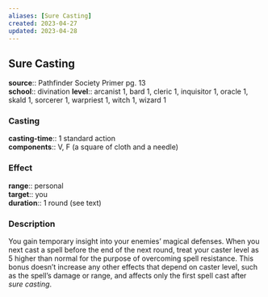 ```yaml
---
aliases: [Sure Casting]
created: 2023-04-27
updated: 2023-04-28
---
```


## Sure Casting

**source**:: Pathfinder Society Primer pg. 13  
**school**:: divination
**level**:: arcanist 1, bard 1, cleric 1, inquisitor 1, oracle 1, skald 1, sorcerer 1, warpriest 1, witch 1, wizard 1

### Casting

**casting-time**:: 1 standard action  
**components**:: V, F (a square of cloth and a needle)

### Effect

**range**:: personal  
**target**:: you  
**duration**:: 1 round (see text)

### Description

You gain temporary insight into your enemies’ magical defenses. When you next cast a spell before the end of the next round, treat your caster level as 5 higher than normal for the purpose of overcoming spell resistance. This bonus doesn’t increase any other effects that depend on caster level, such as the spell’s damage or range, and affects only the first spell cast after *sure casting*.
